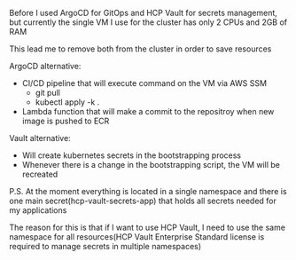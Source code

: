 Before I used ArgoCD for GitOps and HCP Vault for secrets management, but currently the single VM I use for the cluster has only 2 CPUs and 2GB of RAM

This lead me to remove both from the cluster in order to save resources

ArgoCD alternative:
- CI/CD pipeline that will execute command on the VM via AWS SSM
    - git pull
    - kubectl apply -k .
- Lambda function that will make a commit to the repositroy when new image is pushed to ECR

Vault alternative:
- Will create kubernetes secrets in the bootstrapping process
- Whenever there is a change in the bootstrapping script, the VM will be recreated

P.S.
At the moment everything is located in a single namespace and there is one main secret(hcp-vault-secrets-app) that holds all secrets needed for my applications

The reason for this is that if I want to use HCP Vault, I need to use the same namespace for all resources(HCP Vault Enterprise Standard license is required to manage secrets in multiple namespaces)
